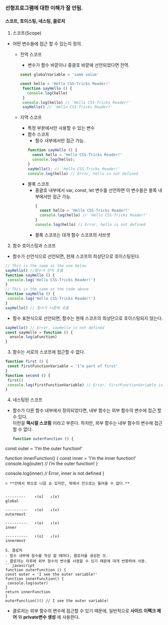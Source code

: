 ### 선형프로그램에 대한 이해가 잘 안됨.  
#### 스코프, 호이스팅, 네스팅, 클로저
1. 스코프(Scope)  
 - 어떤 변수들에 접근 할 수 있는지 정의.
   - 전역 스코프
     - 변수가 함수 바깥이나 중괄호 바깥에 선언되었다면 전역.
     ```javascript
     const globalVariable = 'some value'
     ```
     ```javascript
     const hello = 'Hello CSS-Tricks Reader!'
      function sayHello () {
        console.log(hello)
      }
      console.log(hello) // 'Hello CSS-Tricks Reader!'
      sayHello() // 'Hello CSS-Tricks Reader!'
     ```

   - 지역 스코프
     - 특정 부분에서만 사용할 수 있는 변수
      - 함수 스코프
        - 함수 내부에서만 접근 가능.
        ```javascript
        function sayHello () {
          const hello = 'Hello CSS-Tricks Reader!'
          console.log(hello);
        }
        sayHello(); // 'Hello CSS-Tricks Reader!'
        console.log(hello) // Error, hello is not defined
        ```
      - 블록 스코프
        - 중괄호 내부에서 var, const, let 변수를 선언하면 이 변수들은 블록 내부에서만 접근 가능.
          ```javascript
          {
            const hello = 'Hello CSS-Tricks Reader!'
            console.log(hello) // 'Hello CSS-Tricks Reader!'
          }
          console.log(hello) // Error, hello is not defined
          ```
        - 블록 스코프는 대개 함수 스코프의 서브셋

2. 함수 호이스팅과 스코프  
  - 함수가 선언식으로 선언되면, 현재 스코프의 최상단으로 호이스팅된다.
   ```javascript
   // This is the same as the one below
  sayHello() //함수가 먼저 호출
  function sayHello () {
    console.log('Hello CSS-Tricks Reader!')
  }
  // This is the same as the code above
  function sayHello () {
    console.log('Hello CSS-Tricks Reader!')
  }
  sayHello() // 함수가 나중에 호출
  ```  
  - 함수 표현식으로 선언되면, 함수는 현재 스코프의 최상단으로 호이스팅되지 않는다.
  ```javascript
  sayHello() // Error, sayHello is not defined
  const sayHello = function () {
    onsole.log(aFunction)
  }
  ```
3. 함수는 서로의 스코프에 접근할 수 없다.  
 ```javascript
 function first () {
  const firstFunctionVariable = 'I’m part of first'
}
function second () {
  first()
  console.log(firstFunctionVariable) // Error, firstFunctionVariable is not defined
}
```
4. 네스팅된 스코프
 - 함수가 다른 함수 내부에서 정의되었다면, 내부 함수는 외부 함수의 변수에 접근 할 수 있다.  
   이런걸 __렉시컬 스코핑__ 이라고 부른다. 하지만, 외부 함수는 내부 함수의 변수에 접근 할 수 없다.
   ```javascript
   function outerFunction () {
  const outer = 'I’m the outer function!'
    
  function innerFunction() {
     const inner = 'I’m the inner function!'
     console.log(outer) // I’m the outer function!
  }
    
  console.log(inner) // Error, inner is not defined
}
   ```
   > **안에서 밖으로 나갈 순 있지만, 밖에서 안으로는 들어올 수 없다.**

   
   ---------    ↑(o)   ↓(x)    
   global

   ----------   ↑(o)   ↓(x)    
   outermost
   
   ----------   ↑(o)   ↓(x)    
   inner

   ----------   ↑(o)   ↓(x)    
   innermost

5. 클로저
 - 함수 내부에 함수를 작성 할 때마다, 클로저를 생성한 것.  
 - 클로저는 차후에 외부 함수의 변수를 사용할 수 있기 때문에 대개 반환하여 사용.
 ```javascript
 function outerFunction () {
  const outer = 'I see the outer variable!'
  function innerFunction() {
    console.log(outer)
  }
  return innerFunction
}
outerFunction()() // I see the outer variable!
 ```
 - 클로저는 외부 함수의 변수에 접근할 수 있기 때문에, 일반적으로 __사이드 이펙크 제어__ 와 __private변수 생성__ 에 사용한다.
  